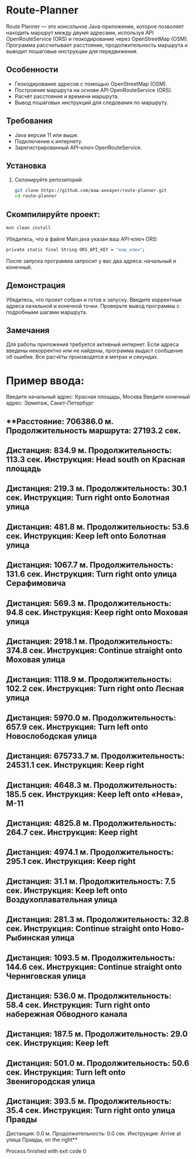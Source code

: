 # Route-Planner

Route Planner — это консольное Java-приложение, которое позволяет находить маршрут между двумя адресами, используя API OpenRouteService (ORS) и геокодирование через OpenStreetMap (OSM). Программа рассчитывает расстояние, продолжительность маршрута и выводит пошаговые инструкции для передвижения.

## Особенности
- Геокодирование адресов с помощью OpenStreetMap (OSM).
- Построение маршрута на основе API OpenRouteService (ORS).
- Расчёт расстояния и времени маршрута.
- Вывод пошаговых инструкций для следования по маршруту.

## Требования
- Java версии 11 или выше.
- Подключение к интернету.
- Зарегистрированный API-ключ OpenRouteService.

## Установка
1. Склонируйте репозиторий:
   ```bash
   git clone https://github.com/ваш-аккаунт/route-planner.git
   cd route-planner

## Скомпилируйте проект:
 ```bash
mvn clean install
```

Убедитесь, что в файле Main.java указан ваш API-ключ ORS:
 ```bash
private static final String ORS_API_KEY = "ваш_ключ";
```
После запуска программа запросит у вас два адреса: начальный и конечный.

## Демонстрация
Убедитесь, что проект собран и готов к запуску.
Введите корректные адреса начальной и конечной точки.
Проверьте вывод программы с подробными шагами маршрута.
## Замечания
Для работы приложения требуется активный интернет.
Если адреса введены некорректно или не найдены, программа выдаст сообщение об ошибке.
Все расчёты производятся в метрах и секундах.


# Пример ввода:
Введите начальный адрес: Красная площадь, Москва
Введите конечный адрес: Эрмитаж, Санкт-Петербург

**Расстояние: 706386.0 м.
Продолжительность маршрута: 27193.2 сек.
-------------------------------
Дистанция: 834.9 м.
Продолжительность: 113.3 сек.
Инструкция: Head south on Красная площадь
-------------------------------
Дистанция: 219.3 м.
Продолжительность: 30.1 сек.
Инструкция: Turn right onto Болотная улица
-------------------------------
Дистанция: 481.8 м.
Продолжительность: 53.6 сек.
Инструкция: Keep left onto Болотная улица
-------------------------------
Дистанция: 1067.7 м.
Продолжительность: 131.6 сек.
Инструкция: Turn right onto улица Серафимовича
-------------------------------
Дистанция: 569.3 м.
Продолжительность: 94.8 сек.
Инструкция: Keep right onto Моховая улица
-------------------------------
Дистанция: 2918.1 м.
Продолжительность: 374.8 сек.
Инструкция: Continue straight onto Моховая улица
-------------------------------
Дистанция: 1118.9 м.
Продолжительность: 102.2 сек.
Инструкция: Turn right onto Лесная улица
-------------------------------
Дистанция: 5970.0 м.
Продолжительность: 657.9 сек.
Инструкция: Turn left onto Новослободская улица
-------------------------------
Дистанция: 675733.7 м.
Продолжительность: 24531.1 сек.
Инструкция: Keep right
-------------------------------
Дистанция: 4648.3 м.
Продолжительность: 185.5 сек.
Инструкция: Keep left onto «Нева», М-11
-------------------------------
Дистанция: 4825.8 м.
Продолжительность: 264.7 сек.
Инструкция: Keep right
-------------------------------
Дистанция: 4974.1 м.
Продолжительность: 295.1 сек.
Инструкция: Keep right
-------------------------------
Дистанция: 31.1 м.
Продолжительность: 7.5 сек.
Инструкция: Keep left onto Воздухоплавательная улица
-------------------------------
Дистанция: 281.3 м.
Продолжительность: 32.8 сек.
Инструкция: Continue straight onto Ново-Рыбинская улица
-------------------------------
Дистанция: 1093.5 м.
Продолжительность: 144.6 сек.
Инструкция: Continue straight onto Черниговская улица
-------------------------------
Дистанция: 536.0 м.
Продолжительность: 58.4 сек.
Инструкция: Turn right onto набережная Обводного канала
-------------------------------
Дистанция: 187.5 м.
Продолжительность: 29.0 сек.
Инструкция: Keep left
-------------------------------
Дистанция: 501.0 м.
Продолжительность: 50.6 сек.
Инструкция: Turn left onto Звенигородская улица
-------------------------------
Дистанция: 393.5 м.
Продолжительность: 35.4 сек.
Инструкция: Turn right onto улица Правды
-------------------------------
Дистанция: 0.0 м.
Продолжительность: 0.0 сек.
Инструкция: Arrive at улица Правды, on the right**

Process finished with exit code 0
